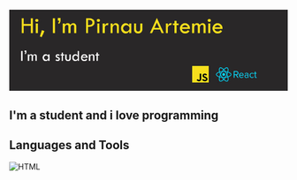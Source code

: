 ![Header](https://github.com/ArtemiePirnau/ArtemiePirnau/blob/main/banner.jpg)

## I'm a student and i love programming

## Languages and Tools

![HTML](https://img.shields.io/badge/HTML-<COLOR>??style=for-the-badge&logo=appveyor)
